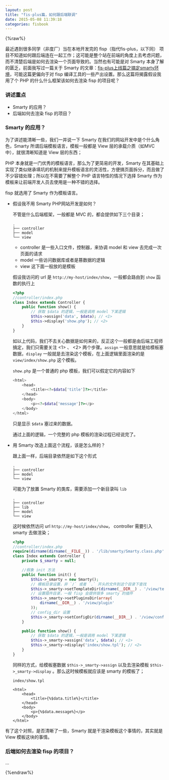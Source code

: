 ```yaml
---
layout: post
title: "fis-plus篇，如何跟后端联调"
date: 2015-05-08 11:39:18
categories: fisbook
---
```


{%raw%}

最近遇到很多同学（非度厂）当在本地开发完的 fisp（指代fis-plus，以下同） 项目不知道如何跟后端连在一起工作；这可能是整个站在前端的角度上去考虑问题，而不清楚后端是如何去渲染一个页面导致的。当然也有可能是对 Smarty 本身了解的匮乏，前面我写过一篇关于 Smarty 的文章：[fis-plus上线篇之搞定smarty环境](http://www.orrafy.com/posts/fisbook/fisp-online-smarty/)，可能这篇更偏向于对 fisp 编译工具的一些产出设置。那么这篇将揭露假设我用了个 PHP 的什么什么框架该如何去渲染 fisp 的项目呢？

### 讲述重点

- Smarty 的应用？
- 后端如何去渲染 fisp 的项目？

### Smarty 的应用？

为了讲述能清晰一些，我们一并说一下 Smarty 在我们的网站开发中是个什么角色，Smarty 所谓后端模板语言，模板一般都是 View 层的承载介质（如MVC中），就很清晰知道是 View 层的东西；

PHP 本身就是一门优秀的模板语言，那么为了更简易的开发，Smarty 在其基础上实现了类似继承填坑的机制来提升模板语言的灵活性，方便搞页面拆分，而且做了不少容错处理；所以在不需要了解整个 PHP 语言特性的情况下选择 Smarty 作为模板来让前端开发人员去使用是一种不错的选择。

fisp 就选用了 Smarty 作为模板语言。

- 假设我不用 Smarty PHP网站开发是如何？

    不管是什么后端框架，一般都是 MVC 的，都会提供如下三个目录；

    ```
    .
    ├── controller
    ├── model
    └── view
    ```

    - controller 是一些入口文件，控制器，来协调 model 和 view 去完成一次页面的请求
    - model 一些访问数据库或者是篡数据的逻辑
    - view 这下面一般放的是模板

    假设我访问的 url 是 `http://my-host/index/show`，一般都会路由到 `show` 函数的执行上

    ```php
    <?php
    //controller/index.php
    class Index extends Controller {
        public function show() {
            // 获取 $data 的逻辑，一般是调用 model 下某逻辑
            $this->assign('data', $data); // <1>
            $this->display('show.php'); // <2>
        } 
    }
    ```

    如以上代码，我们不去关心数据是如何来的，反正这个一般都是由后端工程师搞定，我们只需要关注 <1> 、 <2> 两个步骤。`assign` 一般意思就是给模板塞数据，`display` 一般就是去渲染这个模板，在上面逻辑里面渲染的是 `view/index/show.php` 这个模板。

    `show.php` 是一个普通的 php 模板，我们可以假定它的内容如下

    ```php
    <html>
        <head>
            <title><?=$data['title']?></title>
        </head>
        <body>
            <p><?=$data['message']?></p>
        </body>
    </html>
    ```

    只是显示 `$data` 塞过来的数据。

    通过上面的逻辑，一个完整的 php 模板的渲染过程已经说完了。

- 用 Smarty 改造上面这个流程，该是怎么样的？

    跟上面一样，后端目录依然是如下这个形式

    ```
    .
    ├── controller
    ├── model
    └── view
    ```

    可能为了放置 Smarty 的类库，需要添加一个新目录叫 `lib`

    ```
    .
    ├── controller
    ├── lib
    ├── model
    └── view
    ```

    这时候依然访问 url `http://my-host/index/show`， controller 需要引入 smarty 去做渲染；

    ```php
    <?php
    //controller/index.php
    require(dirname(dirname(__FILE__)) . '/lib/smarty/Smarty.class.php'); //引入 smarty
    class Index extends Controller {
        private $_smarty = null;

        //假象 init 方法
        public function init() {
            $this->_smarty = new Smarty();
            // 模板目录设置，非 `/` 或者 `.` 开头的文件到这个目录下查找
            $this->_smarty->setTemplateDir(dirname(__DIR__) . '/view/template');
            // 设置插件目录，一般 fisp 会提供很多 smarty 的插件
            $this->_smarty->setPluginsDir(array(
                dirname(__DIR__) . '/view/plugin'
            ));
            // config_dir 设置
            $this->_smarty->setConfigDir(dirname(__DIR__) . '/view/config');
        }

        public function show() {
            // 获取 $data 的逻辑，一般是调用 model 下某逻辑
            $this->_smarty->assign('data', $data); // <1>
            $this->_smarty->display('index/show.tpl'); // <2>
        } 
    }
    ```

    同样的方式，给模板塞数据 `$this->_smarty->assign` 以及去渲染模板 `$this->_smarty->display` 。那么这时候模板就应该是 smarty 的模板了；

    `index/show.tpl`

    ```smarty
    <html>
        <head>
            <title>{%$data.title%}</title>
        </head>
        <body>
            <p>{%$data.message%}</p>
        </body>
    </html>
    ```

有了这个对照，是否清晰了一些，Smarty 就是干渲染模板这个事情的，其实就是 View 模板这块的事情。


### 后端如何去渲染 fisp 的项目？

...

{%endraw%}